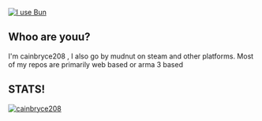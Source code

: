 [![I use Bun](https://img.shields.io/badge/-I_use_Bun-%23fbf0df?logo=Bun&logoColor=%23fbf0df&labelColor=black)](https://bun.sh)

## Whoo are youu?

I'm cainbryce208 , I also go by mudnut on steam and other platforms. 
Most of my repos are primarily web based or arma 3 based


## STATS!

[![cainbryce208](https://github-readme-stats.vercel.app/api?username=cainbryce208)](https://github.com/anuraghazra/github-readme-stats)
